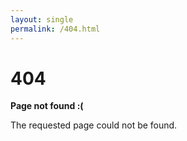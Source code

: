 ```yaml
---
layout: single
permalink: /404.html
---
```


# 404

**Page not found :(**

The requested page could not be found.